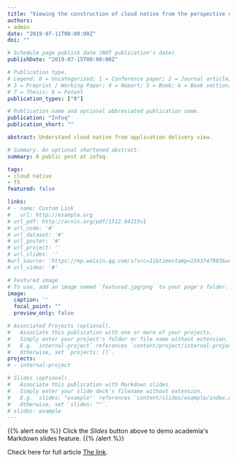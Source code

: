 ```yaml
---
title: "Viewing the construction of cloud native from the perspective of application delivery"
authors:
- admin
date: "2019-07-11T00:00:00Z"
doi: ""

# Schedule page publish date (NOT publication's date).
publishDate: "2019-07-15T00:00:00Z"

# Publication type.
# Legend: 0 = Uncategorized; 1 = Conference paper; 2 = Journal article;
# 3 = Preprint / Working Paper; 4 = Report; 5 = Book; 6 = Book section;
# 7 = Thesis; 8 = Patent
publication_types: ["0"]

# Publication name and optional abbreviated publication name.
publication: "Infoq"
publication_short: ""

abstract: Understand cloud native from application delivery view. 

# Summary. An optional shortened abstract.
summary: A public post at infoq. 

tags:
- cloud native
- f5
featured: false

links:
# - name: Custom Link
#   url: http://example.org
# url_pdf: http://arxiv.org/pdf/1512.04133v1
# url_code: '#'
# url_dataset: '#'
# url_poster: '#'
# url_project: ''
# url_slides: ''
#url_source: 'https://mp.weixin.qq.com/s?src=11&timestamp=1593747903&ver=2437&signature=leiJvKEmHTvn*yyw6bL07z82bZgQhGOCnagUwEu19mrUmVTYvzumj8dBZIs-oa2PXl6JKtgWuV9f6e0x3Pm6x4cI05D53WhNlEBeEp6yzVj7rxqacvebvYrEuYx2PMGy&new=1'
# url_video: '#'

# Featured image
# To use, add an image named `featured.jpg/png` to your page's folder. 
image:
  caption: ''
  focal_point: ""
  preview_only: false

# Associated Projects (optional).
#   Associate this publication with one or more of your projects.
#   Simply enter your project's folder or file name without extension.
#   E.g. `internal-project` references `content/project/internal-project/index.md`.
#   Otherwise, set `projects: []`.
projects:
# - internal-project

# Slides (optional).
#   Associate this publication with Markdown slides.
#   Simply enter your slide deck's filename without extension.
#   E.g. `slides: "example"` references `content/slides/example/index.md`.
#   Otherwise, set `slides: ""`.
# slides: example
---
```


{{% alert note %}}
Click the *Slides* button above to demo academia's Markdown slides feature.
{{% /alert %}}


Check here for full article [The link](https://mp.weixin.qq.com/s?src=11&timestamp=1593747903&ver=2437&signature=NMKNJY7DgRaQ96uW56ThcIWUIbCE6cmgl*31qXOkJlL2uf2BNnje7nb2JEmDWL7Qe59oB7G48iAPu3tUEqEh7Lqoi1ukoA*uyq-7kjp0*W9rwv777OcGywyn6VV4vIip&new=1).
